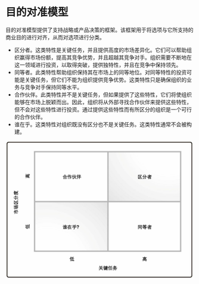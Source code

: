 # 目的对准模型

目的对准模型提供了支持战略或产品决策的框架。该框架用于将选项与它所支持的商业目的进行对齐，从而对选项进行分类。

* 区分者。这类特性是关键任务，并且提供高度的市场差异化。它们可以帮助组织赢得市场份额，提高其竞争优势，并且超越其竞争对手。组织需要不断地在这一领域进行投资，以取得突破，提供独特性，并且在竞争中保持领先。
* 同等者。此类特性帮助组织保持其在市场上的同等地位。对同等特性的投资可能是关键任务，但它们不能为组织提供竞争优势。这类特性只是确保组织的业务与竞争对手保持同等水平。
* 合作伙伴。此类特性并不是关键任务，但如果提供了这些特性，它们将使组织能够在市场上脱颖而出。因此，组织将从外部寻找合作伙伴来提供这些特性，但不会对这些特性进行投资。通过提供这些特性而有所区分的组织是一个可行的合作伙伴。
* 谁在乎。这类特性对组织既没有区分也不是关键任务。这类特性通常不会被构建。

![image-20220612105915425](../../images/目的对准模型.png)